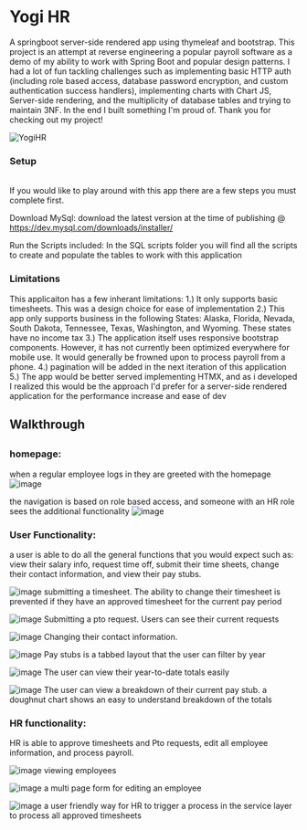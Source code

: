 # Yogi HR
 A springboot server-side rendered app using thymeleaf and bootstrap. This project is an attempt at reverse engineering a popular payroll software as a demo of my ability to work with Spring Boot and popular design patterns. I had a lot of fun tackling challenges such as implementing basic HTTP auth (including role based access, database password encryption, and custom authentication success handlers), implementing charts with Chart JS, Server-side rendering, and the multiplicity of database tables and trying to maintain 3NF. In the end I built something I'm proud of. Thank you for checking out my project!


![YogiHR](https://github.com/user-attachments/assets/58cf3cc8-ba6d-4e69-8d83-1fe06f97f6b9)

<h3>Setup</h3>
<br>
If you would like to play around with this app there are a few steps you must complete first.

Download MySql:
download the latest version at the time of publishing @ https://dev.mysql.com/downloads/installer/

Run the Scripts included:
In the SQL scripts folder you will find all the scripts to create and populate the tables to work with this application


<h3>Limitations</h3>
This applicaiton has a few inherant limitations: 
  1.) It only supports basic timesheets. This was a design choice for ease of implementation
  2.) This app only supports business in the following States: Alaska, Florida, Nevada, South Dakota, Tennessee, Texas, Washington, and Wyoming. These states have no income tax
  3.) The application itself uses responsive bootstrap components. However, it has not currently been optimized everywhere for mobile use. It would generally be frowned upon to process payroll from a phone.
  4.) pagination will be added in the next iteration of this application
  5.) The app would be better served implementing HTMX, and as i developed I realized this would be the approach I'd prefer for a server-side rendered application for the performance increase and ease of dev

<h2>Walkthrough<h2/>

<h3>homepage:</h3>

when a regular employee logs in they are greeted with the homepage
![image](https://github.com/user-attachments/assets/66e62a30-81c8-4c00-96de-37c401a94416)

the navigation is based on role based access, and someone with an HR role sees the additional functionality
![image](https://github.com/user-attachments/assets/ec8d2a4c-41ab-4bf9-9eee-b6a0136bd7a3)

<h3>User Functionality:</h3>

a user is able to do all the general functions that you would expect such as: view their salary info, request time off, submit their time sheets, change their contact information, and view their pay stubs.


![image](https://github.com/user-attachments/assets/fee02dda-e009-413c-b44e-a718c8a33448)
submitting a timesheet. The ability to change their timesheet is prevented if they have an approved timesheet for the current pay period

![image](https://github.com/user-attachments/assets/a99bd51d-2947-4f06-8b18-69b93eac6aa3)
Submitting a pto request. Users can see their current requests

![image](https://github.com/user-attachments/assets/8c6eb77b-f806-4072-bcd7-2588587dce88)
Changing their contact information.

![image](https://github.com/user-attachments/assets/f2720fa4-2530-4137-974d-d3bce56344e5)
Pay stubs is a tabbed layout that the user can filter by year

![image](https://github.com/user-attachments/assets/52f6d701-d7a8-4676-97f6-fda52020ddd3)
The user can view their year-to-date totals easily

![image](https://github.com/user-attachments/assets/cd61e047-798b-4cdd-9301-21306c2ba2ce)
The user can view a breakdown of their current pay stub. a doughnut chart shows an easy to understand breakdown of the totals


<h3>HR functionality:</h3>

HR is able to approve timesheets and Pto requests, edit all employee information, and process payroll.


![image](https://github.com/user-attachments/assets/c2e889cb-70a6-4614-9733-084d9087da79)
viewing employees

![image](https://github.com/user-attachments/assets/714691fd-8fc5-4002-9816-b548664b27bf)
a multi page form for editing an employee

![image](https://github.com/user-attachments/assets/159d3773-9201-4e0f-9cd5-4fe861e59802)
a user friendly way for HR to trigger a process in the service layer to process all approved timesheets











  
